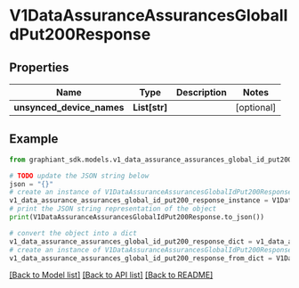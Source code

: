 # V1DataAssuranceAssurancesGlobalIdPut200Response


## Properties

Name | Type | Description | Notes
------------ | ------------- | ------------- | -------------
**unsynced_device_names** | **List[str]** |  | [optional] 

## Example

```python
from graphiant_sdk.models.v1_data_assurance_assurances_global_id_put200_response import V1DataAssuranceAssurancesGlobalIdPut200Response

# TODO update the JSON string below
json = "{}"
# create an instance of V1DataAssuranceAssurancesGlobalIdPut200Response from a JSON string
v1_data_assurance_assurances_global_id_put200_response_instance = V1DataAssuranceAssurancesGlobalIdPut200Response.from_json(json)
# print the JSON string representation of the object
print(V1DataAssuranceAssurancesGlobalIdPut200Response.to_json())

# convert the object into a dict
v1_data_assurance_assurances_global_id_put200_response_dict = v1_data_assurance_assurances_global_id_put200_response_instance.to_dict()
# create an instance of V1DataAssuranceAssurancesGlobalIdPut200Response from a dict
v1_data_assurance_assurances_global_id_put200_response_from_dict = V1DataAssuranceAssurancesGlobalIdPut200Response.from_dict(v1_data_assurance_assurances_global_id_put200_response_dict)
```
[[Back to Model list]](../README.md#documentation-for-models) [[Back to API list]](../README.md#documentation-for-api-endpoints) [[Back to README]](../README.md)


